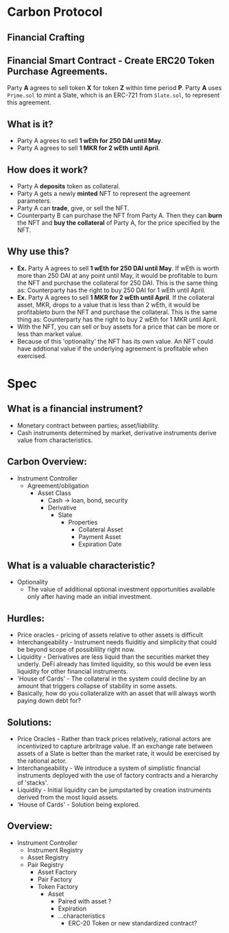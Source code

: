 # Carbon Protocol
## Financial Crafting
## Financial Smart Contract - Create ERC20 Token Purchase Agreements.
Party **A** agrees to sell token **X** for token **Z** within time period **P**.
Party **A** uses `Prime.sol` to mint a Slate, which is an ERC-721 from `Slate.sol`, to represent this agreement.

## What is it?
- Party A agrees to sell **1 wEth for 250 DAI until May**.
- Party A agrees to sell **1 MKR for 2 wEth until April**.

## How does it work?
- Party A **deposits** token as collateral.
- Party A gets a newly **minted** NFT to represent the agreement parameters.
- Party A can **trade**, give, or sell the NFT.
- Counterparty B can purchase the NFT from Party A. Then they can **burn** the NFT and **buy the collateral** of Party A, for the price specified by the NFT.

## Why use this?    
- **Ex.** Party A agrees to sell **1 wEth for 250 DAI until May**. If wEth is worth more than 250 DAI at any point until May, it would be profitable to burn the NFT and purchase the collateral for 250 DAI. This is the same thing as: Counterparty has the right to buy 250 DAI for 1 wEth until April.
- **Ex.** Party A agrees to sell **1 MKR for 2 wEth until April**. If the collateral asset, MKR, drops to a value that is less than 2 wEth, it would be profitableto burn the NFT and purchase the collateral. This is the same thing as: Counterparty has the right to buy 2 wEth for 1 MKR until April.
- With the NFT, you can sell or buy assets for a price that can be more or less than market value.
- Because of this 'optionality' the NFT has its own value. An NFT could have addtional value if the underlying agreement is profitable when exercised.


# Spec
## What is a financial instrument?
- Monetary contract between parties; asset/liability.
- Cash instruments determined by market, derivative instruments derive value from characteristics.

## Carbon Overview:
- Instrument Controller
    - Agreement/obligation
        - Asset Class
            - Cash -> loan, bond, security
            - Derivative
                - Slate
                    - Properties
                        - Collateral Asset
                        - Payment Asset
                        - Expiration Date

## What is a valuable characteristic?
* Optionality
    - The value of additional optional investment opportunities available only after having made an initial investment.

## Hurdles:
* Price oracles - pricing of assets relative to other assets is difficult
* Interchangeability - Instrument needs fluiditiy and simplicity that could be beyond scope of possiblility right now.
* Liquidity - Derivatives are less liquid than the securities market they underly. DeFi already has limited liquidity, 
    so this would be even less liquidity for other financial instruments.
* 'House of Cards' - The collateral in the system could decline by an amount that triggers collapse of stability in some assets.
* Basically, how do you collateralize with an asset that will always worth paying down debt for?

## Solutions:
* Price Oracles - Rather than track prices relatively, rational actors are incentivized to capture arbritrage value. If an exchange rate between assets of a Slate is better than the market rate, it would be exercised by the rational actor.
* Interchangeability - We introduce a system of simplistic financial instruments deployed with the use of factory contracts and a hierarchy of 'stacks'.
* Liquidity - Initial liquidity can be jumpstarted by creation instruments derived from the most liquid assets.
* 'House of Cards' - Solution being explored.

## Overview:
- Instrument Controller
    - Instrument Registry
    - Asset Registry
    - Pair Registry
        - Asset Factory
        - Pair Factory
        - Token Factory
            - Asset
                - Paired with asset ?
                - Expiration
                - ...characteristics
                    - ERC-20 Token or new standardized contract?
